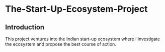 # The-Start-Up-Ecosystem-Project
## Introduction
This project ventures into the Indian start-up ecosystem where i investigate the ecosystem and propose the best course of action.
